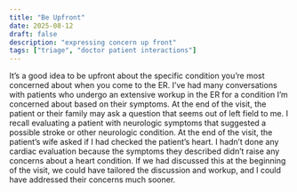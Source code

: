 ```yaml
---
title: "Be Upfront"
date: 2025-08-12
draft: false
description: "expressing concern up front"
tags: ["triage", "doctor patient interactions"]
---
```


It’s a good idea to be upfront about the specific condition you’re most concerned about when you come to the ER. I’ve had many conversations with patients who undergo an extensive workup in the ER for a condition I’m concerned about based on their symptoms. At the end of the visit, the patient or their family may ask a question that seems out of left field to me. I recall evaluating a patient with neurologic symptoms that suggested a possible stroke or other neurologic condition. At the end of the visit, the patient’s wife asked if I had checked the patient’s heart. I hadn’t done any cardiac evaluation because the symptoms they described didn’t raise any concerns about a heart condition. If we had discussed this at the beginning of the visit, we could have tailored the discussion and workup, and I could have addressed their concerns much sooner.
